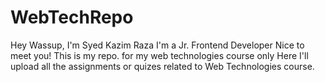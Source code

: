# WebTechRepo
Hey Wassup,
I'm Syed Kazim Raza
I'm a Jr. Frontend Developer
Nice to meet you!
This is my repo. for my web technologies course only
Here I'll upload all the assignments or quizes related to Web Technologies course.

